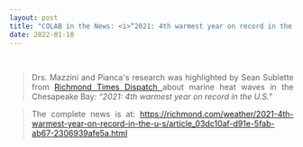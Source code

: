 ```yaml
---
layout: post
title: "COLAB in the News: <i>“2021: 4th warmest year on record in the U.S.” </i> - Richmond Times Dispatch"
date: 2022-01-10
---
```

<br>

<div style="text-align:justify" markdown="1">

> Drs. Mazzini and Pianca's research was highlighted by Sean Sublette from <a href='https://richmond.com/'> Richmond Times Dispatch </a> about marine heat waves in the Chesapeake Bay: <i>“2021: 4th warmest year on record in the U.S."</i>

> The complete news is at: <a href='https://richmond.com/weather/2021-4th-warmest-year-on-record-in-the-u-s/article_03dc10af-d91e-5fab-ab67-2306939afe5a.html'> https://richmond.com/weather/2021-4th-warmest-year-on-record-in-the-u-s/article_03dc10af-d91e-5fab-ab67-2306939afe5a.html </a>


</div>
